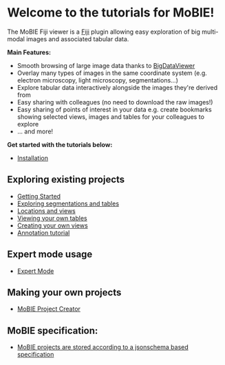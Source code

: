 # Welcome to the tutorials for MoBIE!

The MoBIE Fiji viewer is a [Fiji](https://imagej.net/Fiji) plugin allowing easy exploration
of big multi-modal images and associated tabular data.

**Main Features:**
- Smooth browsing of large image data thanks to [BigDataViewer](https://imagej.net/BigDataViewer)
- Overlay many types of images in the same coordinate system (e.g. electron microscopy, light microscopy,
segmentations...)
- Explore tabular data interactively alongside the images they're derived from
- Easy sharing with colleagues (no need to download the raw images!)
- Easy sharing of points of interest in your data e.g. create bookmarks showing selected
views, images and tables for your colleagues to explore
- ... and more!

**Get started with the tutorials below:**

- [Installation](./tutorials/installation.md)

## Exploring existing projects
- [Getting Started](./tutorials/explore_a_project.md)
- [Exploring segmentations and tables](./tutorials/exploring_segmentations.md)
- [Locations and views](./tutorials/views_and_locations.md)
- [Viewing your own tables](./tutorials/viewing_your_own_tables.md)
- [Creating your own views](./tutorials/creating_your_own_views.md)
- [Annotation tutorial](./tutorials/annotation_tutorial.md)

## Expert mode usage
- [Expert Mode](./tutorials/expert_mode.md)

## Making your own projects
- [MoBIE Project Creator](./tutorials/mobie_project_creator.md)

## MoBIE specification:
- [MoBIE projects are stored according to a jsonschema based specification](./specs/mobie_spec.md)
